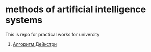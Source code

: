 # methods of artificial intelligence systems
This is repo for practical works for univercity
1. [Алгоритм Дейкстри](https://github.com/TheLamed/methods-of-artificial-intelligence-systems/tree/main/L1-Dijkstra)

